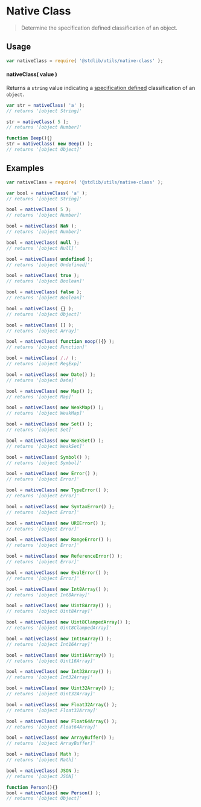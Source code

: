 # Native Class

> Determine the specification defined classification of an object.


<section class="usage">

## Usage

``` javascript
var nativeClass = require( '@stdlib/utils/native-class' );
```

#### nativeClass( value )

Returns a `string` value indicating a [specification defined][object-to-string] classification of an `object`.

``` javascript
var str = nativeClass( 'a' );
// returns '[object String]'

str = nativeClass( 5 );
// returns '[object Number]'

function Beep(){}
str = nativeClass( new Beep() );
// returns '[object Object]'
```
</section>

<!-- /.usage -->


<section class="examples">

## Examples

``` javascript
var nativeClass = require( '@stdlib/utils/native-class' );

var bool = nativeClass( 'a' );
// returns '[object String]'

bool = nativeClass( 5 );
// returns '[object Number]'

bool = nativeClass( NaN );
// returns '[object Number]'

bool = nativeClass( null );
// returns '[object Null]'

bool = nativeClass( undefined );
// returns '[object Undefined]'

bool = nativeClass( true );
// returns '[object Boolean]'

bool = nativeClass( false );
// returns '[object Boolean]'

bool = nativeClass( {} );
// returns '[object Object]'

bool = nativeClass( [] );
// returns '[object Array]'

bool = nativeClass( function noop(){} );
// returns '[object Function]'

bool = nativeClass( /./ );
// returns '[object RegExp]'

bool = nativeClass( new Date() );
// returns '[object Date]'

bool = nativeClass( new Map() );
// returns '[object Map]'

bool = nativeClass( new WeakMap() );
// returns '[object WeakMap]'

bool = nativeClass( new Set() );
// returns '[object Set]'

bool = nativeClass( new WeakSet() );
// returns '[object WeakSet]'

bool = nativeClass( Symbol() );
// returns '[object Symbol]'

bool = nativeClass( new Error() );
// returns '[object Error]'

bool = nativeClass( new TypeError() );
// returns '[object Error]'

bool = nativeClass( new SyntaxError() );
// returns '[object Error]'

bool = nativeClass( new URIError() );
// returns '[object Error]'

bool = nativeClass( new RangeError() );
// returns '[object Error]'

bool = nativeClass( new ReferenceError() );
// returns '[object Error]'

bool = nativeClass( new EvalError() );
// returns '[object Error]'

bool = nativeClass( new Int8Array() );
// returns '[object Int8Array]'

bool = nativeClass( new Uint8Array() );
// returns '[object Uint8Array]'

bool = nativeClass( new Uint8ClampedArray() );
// returns '[object Uint8ClampedArray]'

bool = nativeClass( new Int16Array() );
// returns '[object Int16Array]'

bool = nativeClass( new Uint16Array() );
// returns '[object Uint16Array]'

bool = nativeClass( new Int32Array() );
// returns '[object Int32Array]'

bool = nativeClass( new Uint32Array() );
// returns '[object Uint32Array]'

bool = nativeClass( new Float32Array() );
// returns '[object Float32Array]'

bool = nativeClass( new Float64Array() );
// returns '[object Float64Array]'

bool = nativeClass( new ArrayBuffer() );
// returns '[object ArrayBuffer]'

bool = nativeClass( Math );
// returns '[object Math]'

bool = nativeClass( JSON );
// returns '[object JSON]'

function Person(){}
bool = nativeClass( new Person() );
// returns '[object Object]'
```

</section>

<!-- /.examples -->


<section class="links">

[object-to-string]: https://developer.mozilla.org/en-US/docs/Web/JavaScript/Reference/Global_Objects/Object/toString

</section>

<!-- /.links -->
